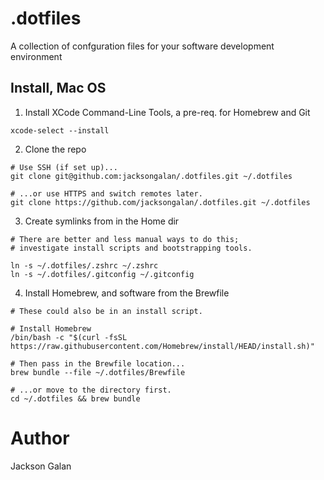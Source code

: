 # .dotfiles

A collection of confguration files for your software development environment

## Install, Mac OS

1. Install XCode Command-Line Tools, a pre-req. for Homebrew and Git

```shell
xcode-select --install
```

2. Clone the repo

```shell
# Use SSH (if set up)...
git clone git@github.com:jacksongalan/.dotfiles.git ~/.dotfiles

# ...or use HTTPS and switch remotes later.
git clone https://github.com/jacksongalan/.dotfiles.git ~/.dotfiles
```

3. Create symlinks from in the Home dir

```shell
# There are better and less manual ways to do this;
# investigate install scripts and bootstrapping tools.

ln -s ~/.dotfiles/.zshrc ~/.zshrc
ln -s ~/.dotfiles/.gitconfig ~/.gitconfig
```

4. Install Homebrew, and software from the Brewfile

```shell
# These could also be in an install script.

# Install Homebrew
/bin/bash -c "$(curl -fsSL https://raw.githubusercontent.com/Homebrew/install/HEAD/install.sh)"

# Then pass in the Brewfile location...
brew bundle --file ~/.dotfiles/Brewfile

# ...or move to the directory first.
cd ~/.dotfiles && brew bundle

```

# Author

Jackson Galan
